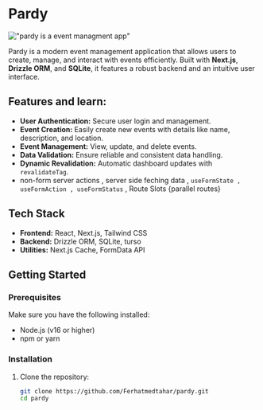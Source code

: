 # Pardy

!["pardy is a event managment app"]("./image.png")

Pardy is a modern event management application that allows users to create, manage, and interact with events efficiently. Built with **Next.js**, **Drizzle ORM**, and **SQLite**, it features a robust backend and an intuitive user interface.

## Features and learn:

- **User Authentication:** Secure user login and management.
- **Event Creation:** Easily create new events with details like name, description, and location.
- **Event Management:** View, update, and delete events.
- **Data Validation:** Ensure reliable and consistent data handling.
- **Dynamic Revalidation:** Automatic dashboard updates with `revalidateTag`.
- non-form server actions , server side feching data , `useFormState , useFormAction , useFormStatus` , Route Slots {parallel routes}

## Tech Stack

- **Frontend:** React, Next.js, Tailwind CSS
- **Backend:** Drizzle ORM, SQLite, turso
- **Utilities:** Next.js Cache, FormData API

## Getting Started

### Prerequisites

Make sure you have the following installed:

- Node.js (v16 or higher)
- npm or yarn

### Installation

1. Clone the repository:
   ```bash
   git clone https://github.com/Ferhatmedtahar/pardy.git
   cd pardy
   ```
